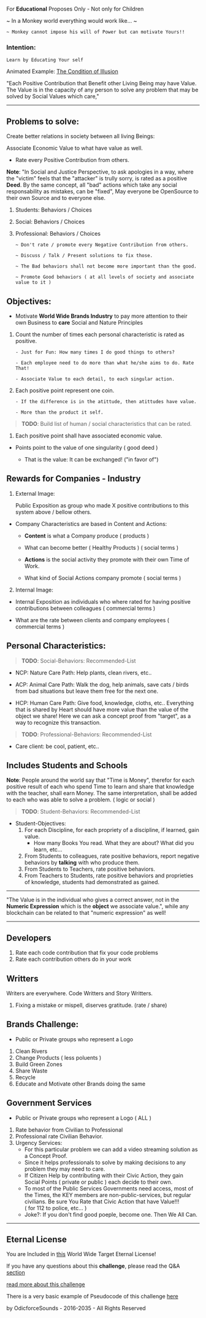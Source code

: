 For **Educational** Proposes Only - Not only for Children

~ In a Monkey world everything would work like... ~

    ~ Monkey cannot impose his will of Power but can motivate Yours!!

### Intention:

    Learn by Educating Your self

Animated Example: [The Condition of Illusion](https://odicforcesounds.github.io/The-Condition-of-illusion/)

"Each Positive Contribution that Benefit other Living Being may have Value. The Value
is in the capacity of any person to solve any problem that may be solved by Social Values which care,"

---

## Problems to solve:

Create better relations in society between all living Beings:

Associate Economic Value to what have value as well.

- Rate every Positive Contribution from others.

**Note**: "In Social and Justice Perspective, to ask apologies in a way, where the "victim" feels that the "attacker"
is trully sorry, is rated as a positive **Deed**. By the same concept, all "bad" actions which take any
social responsability as mistakes, can be "fixed", May everyone be OpenSource to their own Source and to everyone else.

1.  Students: Behaviors / Choices
2.  Social: Behaviors / Choices
3.  Professional: Behaviors / Choices

        ~ Don't rate / promote every Negative Contribution from others.

        ~ Discuss / Talk / Present solutions to fix those.

        ~ The Bad behaviors shall not become more important than the good.

        ~ Promote Good behaviors ( at all levels of society and associate value to it )

## Objectives:

- Motivate **World Wide Brands Industry** to pay more attention to their own Business to **care** Social and Nature Principles

1.  Count the number of times each personal characteristic is rated as positive.

        - Just for Fun: How many times I do good things to others?

        - Each employee need to do more than what he/she aims to do. Rate That!

        - Associate Value to each detail, to each singular action.

2.  Each positive point represent one coin.

        - If the difference is in the atittude, then atittudes have value.

        - More than the product it self.

> **TODO**: Build list of human / social characteristics that can be rated.

1. Each positive point shall have associated economic value.

- Points point to the value of one singularity ( good deed )

  - That is the value: It can be exchanged! ("in favor of")

## Rewards for Companies - Industry

1. External Image:

   Public Exposition as group who made X positive contributions to this system above / bellow others.

- Company Characteristics are based in Content and Actions:

  - **Content** is what a Company produce ( products )

  - What can become better ( Healthy Products ) ( social terms )

  - **Actions** is the social activity they promote with their own Time of Work.

  - What kind of Social Actions company promote ( social terms )

2. Internal Image:

- Internal Exposition as individuals who where rated for having positive contributions between colleagues ( commercial terms )

- What are the rate between clients and company employees ( commercial terms )

## Personal Characteristics:

> **TODO**: Social-Behaviors: Recommended-List

- NCP: Nature Care Path: Help plants, clean rivers, etc..

- ACP: Animal Care Path: Walk the dog, help animals, save cats / birds from bad situations but leave them free for the
  next one.

- HCP: Human Care Path: Give food, knowledge, cloths, etc.. Everything that is
  shared by Heart should have more value than the value of the object we share!
  Here we can ask a concept proof from "target", as a way to recognize this transaction.

> **TODO**: Professional-Behaviors: Recommended-List

- Care client: be cool, patient, etc..

## Includes Students and Schools

**Note**: People around the world say that "Time is Money", therefor for each positive result of each who spend Time to
learn and share that knowledge with the teacher, shall earn Money. The same interpretation, shall be added to each who was able to solve a problem. ( logic or
social )

> **TODO**: Student-Behaviors: Recommended-List

- Student-Objectives:
  1. For each Discipline, for each propriety of a discipline, if learned, gain value.
     - How many Books You read. What they are about? What did you learn, etc...
  2. From Students to colleagues, rate positive behaviors, report negative behaviors by **talking** with who produce them.
  3. From Students to Teachers, rate positive behaviors.
  4. From Teachers to Students, rate positive behaviors and proprieties of knowledge, students had demonstrated as gained.

---

"The Value is in the individual who gives a correct answer, not in the **Numeric Expression** which is the **object** we associate value.", while any blockchain can be related to that "numeric expression" as well!

---

## Developers

1. Rate each code contribution that fix your code problems
2. Rate each contribution others do in your work

## Writters

Writers are everywhere. Code Writters and Story Writters.

1. Fixing a mistake or mispell, diserves gratitude. (rate / share)

## Brands Challenge:

- Public or Private groups who represent a Logo

1. Clean Rivers
2. Change Products ( less poluents )
3. Build Green Zones
4. Share Waste
5. Recycle
6. Educate and Motivate other Brands doing the same

## Government Services

- Public or Private groups who represent a Logo ( ALL )

1. Rate behavior from Civilian to Professional
2. Professional rate Civilian Behavior.
3. Urgency Services:
   - For this particular problem we can add a video streaming solution as a Concept Proof.
   - Since it helps professionals to solve by making decisions to any problem they may need to care.
   - If Citizen Help by contributing with their Civic Action, they gain Social Points ( private or public ) each decide
     to their own.
   - To most of the Public Services Governments need access, most of the Times, the KEY members are
     non-public-services, but regular civilians. Be sure You Rate that Civic Action that have Value!!!  
     ( for 112 to police, etc... )
   - Joke?: If you don't find good poeple, become one. Then We All Can.

---

## Eternal License

You are Included in [this](https://art.odicforcesounds.com/pages/License/index.html) World Wide Target Eternal License!

If you have any questions about this <b>challenge</b>, please read the Q&A [section](./plan/Questions.md)

[read more about this challenge](./Tao/Tao.md)

There is a very basic example of Pseudocode of this challenge [here](./plan/psudoCode.md)

by OdicforceSounds - 2016-2035 - All Rights Reserved
